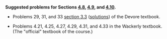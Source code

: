 **Suggested problems for Sections [4.8](https://mml.johnmyersmath.com/stats-book/chapters/random-variables.html#expectations-of-functions-of-random-variables-and-the-lotus), [4.9](https://mml.johnmyersmath.com/stats-book/chapters/random-variables.html#linearity-of-expectation-part-1), and [4.10](https://mml.johnmyersmath.com/stats-book/chapters/random-variables.html#variances-and-standard-deviations).**

* Problems 29, 31, and 33 [section 3.3](https://drive.google.com/file/d/1TKDvqEz50xEGcqGwJ8o3c6cWq6QUPBGB/view?usp=share_link) ([solutions](https://drive.google.com/file/d/1TK4ON9QVcnTwh0vHOrcLP8V5wxQFMv1w/view?usp=share_link)) of the Devore textbook.

* Problems 4.21, 4.25, 4.27, 4.29, 4.31, and 4.33 in the Wackerly textbook. (The "official" textbook of the course.)